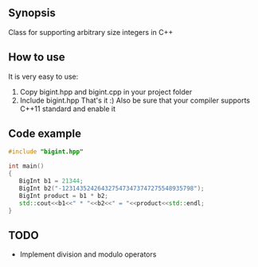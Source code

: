 ## Synopsis

Class for supporting arbitrary size integers in C++

## How to use

It is very easy to use:
1. Copy bigint.hpp and bigint.cpp in your project folder
2. Include bigint.hpp
That's it :)
Also be sure that your compiler supports C++11 standard and enable it

## Code example

```c++
#include "bigint.hpp"

int main()
{
   BigInt b1 = 21344;
   BigInt b2("-1231435242643275473473747275548935798");
   BigInt product = b1 * b2;
   std::cout<<b1<<" * "<<b2<<" = "<<product<<std::endl;
}

```

## TODO

- Implement division and modulo operators

